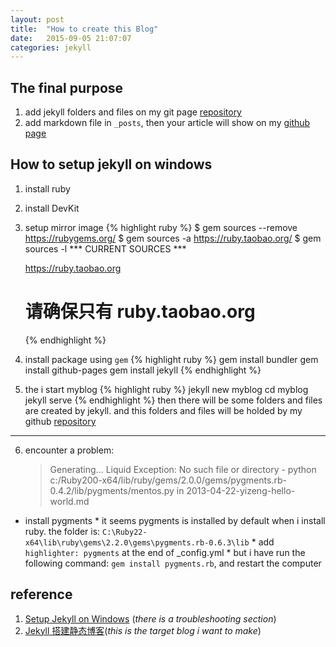 ```yaml
---
layout: post
title:  "How to create this Blog"
date:   2015-09-05 21:07:07
categories: jekyll
---
```

## The final purpose
1. add jekyll folders and files on my git page [repository](https://github.com/ray525/ray525.github.io)
2. add markdown file in `_posts`, then your article will show on my [github page](http://ray525.github.io/)

## How to setup jekyll on windows
1. install ruby
2. install DevKit
3. setup mirror image
	{% highlight ruby %}
	$ gem sources --remove https://rubygems.org/
    $ gem sources -a https://ruby.taobao.org/
    $ gem sources -l
    *** CURRENT SOURCES ***
    
    https://ruby.taobao.org
    # 请确保只有 ruby.taobao.org
	{% endhighlight %}
4. install package using  `gem` 
	{% highlight ruby %}
	gem install bundler
    gem install github-pages
    gem install jekyll
    {% endhighlight %}
    
5. the i start myblog
	{% highlight ruby %}
	jekyll new myblog
    cd myblog
    jekyll serve
    {% endhighlight %}
    then there will be some folders and files are created by jekyll. and this folders and files will be holded by my github [repository](https://github.com/ray525/ray525.github.io)
	
---

6. encounter a problem:
    > Generating... Liquid Exception: No such file or directory - python c:/Ruby200-x64/lib/ruby/gems/2.0.0/gems/pygments.rb-0.4.2/lib/pygments/mentos.py in 2013-04-22-yizeng-hello-world.md

- install pygments
        * it seems pygments is installed by default when i install ruby. the folder is: `C:\Ruby22-x64\lib\ruby\gems\2.2.0\gems\pygments.rb-0.6.3\lib`
        * add `highlighter: pygments` at the end of _config.yml
        * but i have run the following command: `gem install pygments.rb`, and restart the computer

## reference
1. [Setup Jekyll on Windows](http://yizeng.me/2013/05/10/setup-jekyll-on-windows/#install-ruby) (*there is a troubleshooting section*)
2. [Jekyll 搭建静态博客](http://gaohaoyang.github.io/2015/02/15/create-my-blog-with-jekyll/)(*this is the target blog i want to make*)
        

 



